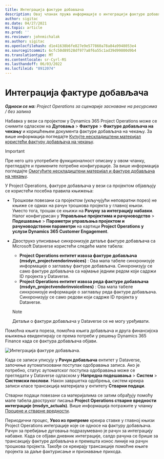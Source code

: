 ```yaml
---
title: Интеграција фактуре добављача
description: Овај чланак пружа информације о интеграцији фактуре добављача у Project Operations.
author: sigitac
ms.date: 04/27/2021
ms.topic: article
ms.prod: ''
ms.reviewer: johnmichalak
ms.author: sigitac
ms.openlocfilehash: d1e41638b6fe827e9e577860a78a84a9948053e4
ms.sourcegitcommit: 6cfc50d89528df977a8f6a55c1ad39d99800d9b4
ms.translationtype: MT
ms.contentlocale: sr-Cyrl-RS
ms.lasthandoff: 06/03/2022
ms.locfileid: "8912074"
---
```

# <a name="vendor-invoice-integration"></a>Интеграција фактуре добављача

_**Односи се на:** Project Operations за сценарије засноване на ресурсима / без залиха_

Набавка у вези са пројектом у Dynamics 365 Project Operations може се снимити одласком на **Дуговања** > **Фактуре** > **Фактуре добављача на чекању** и коришћењем документа фактуре добављача на чекању. За више информација погледајте [Купујте нескладиштени материјал користећи фактуру добављача на чекању](../procurement/pending-vendor-invoices.md).

> [!IMPORTANT]
> Пре него што употребите функционалност описану у овом чланку, прегледајте и примените потребне конфигурације. За више информација погледајте [Омогућите нескладиштени материјал и фактуре добављача на чекању](../procurement/configure-materials-nonstocked.md).

У Project Operations, фактуре добављача у вези са пројектом објављују се користећи посебна правила књижења:

- Трошкови повезани са пројектом (укључујући неповратни порез) не књиже се одмах на рачун трошкова пројекта у главној књизи. Уместо тога, трошак се књижи на **Рачуну за интеграцију набавки**. Налог конфигурисан у **Управљање пројектима и рачуноводство** > **Подешавање** > **Параметри управљања пројектом и рачуноводствени параметри** на картици **Project Operations у услузи Dynamics 365 Customer Engagement**.
- Двоструко уписивање синхронизује детаље фактуре добављача са Microsoft Dataverse користећи следеће мапе табела:

     - **Project Operations ентитет извоза фактуре добављача (msdyn_projectvendorinvoices)** : Ова мапа табеле синхронизује информације о заглављу фактуре добављача. Синхронизују се само фактуре добављача са најмање једним редом који садржи ID пројекта у Dataverse.
     - **Project Operations ентитет извоза реда фактуре добављача (msdyn_projectvendorinvoicelines)** : Ова мапа табеле синхронизује информације о заглављу реда фактуре добављача. Синхронизују се само редови који садрже ID пројекта у Dataverse.

     > [!NOTE]
     > Детаљи о фактури добављача у Dataverse се не могу уређивати.

Помоћна књига пореза, помоћна књига добављача и друга финансијска књижења евидентирају се према потреби у решењу Dynamics 365 Finance када се фактура добављача објави.

![Интеграција фактуре добављача.](media/DW7VendorInvoice.png)

Када се записи уписују у **Рачун добављача** ентитет у Dataverse, започиње аутоматизовани поступак одобравања записа. Ако је потребно, статус аутоматског поступка одобравања може се прегледати у Dataverse одласком у **Напредна подешавања** > **Систем** > **Системски послови**. Након завршетка одобрења, систем креира записи класе трансакција материјала у ентитету **Стварни подаци**.

Стварни подаци повезани са материјалима се затим обрађују помоћу мапе табела двоструког писања **Project Operations стварне вредности интеграције (msdyn_actuals)**. Више информација потражите у чланку [Процене и стварне вредности](resource-dual-write-estimates-actuals.md).

Периодични процес, **Увоз из припреме** креира ставке у главној књизи Project Operations интеграције које се односе на фактуру добављача. Рачун за пребијање дуговања подразумевано је рачун за интеграцију набавке. Када се објави дневник интеграције, салдо рачуна се брише за трансакцију фактуре добављача и премешта износ линије на рачун трошкова пројекта. Такође се креирају трансакције помоћне књиге пројекта за даље фактурисање и признавање прихода.
